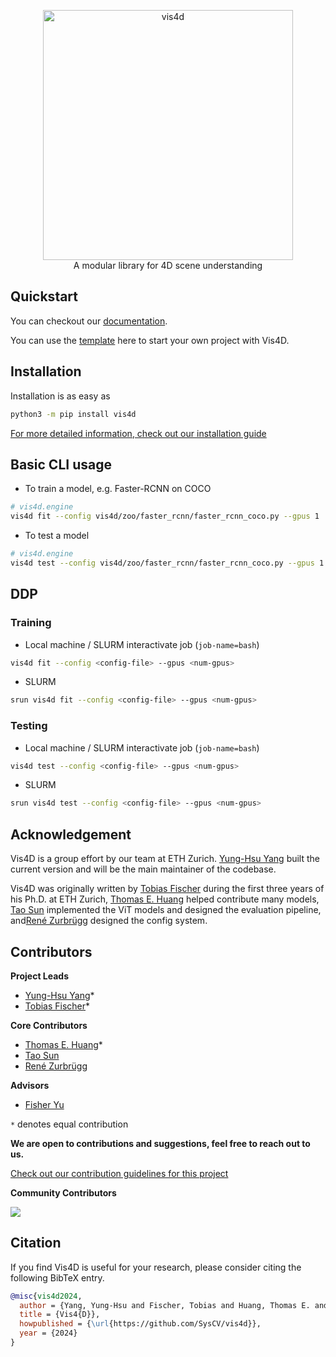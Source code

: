<p align="center">
    <!-- pypi-strip -->
    <picture>
    <!-- /pypi-strip -->
    <img alt="vis4d" src="https://dl.cv.ethz.ch/vis4d/vis4d_logo.svg" width="400">
    <!-- pypi-strip -->
    </picture>
    <!-- /pypi-strip -->
    <br/>
    A modular library for 4D scene understanding
</p>

## Quickstart

You can checkout our [documentation](https://vis4d.readthedocs.io).

You can use the [template](https://github.com/SysCV/vis4d-template) here to start your own project with Vis4D.

## Installation

Installation is as easy as

```bash
python3 -m pip install vis4d
```

[For more detailed information, check out our installation guide](https://vis4d.readthedocs.io/en/latest/user_guide/install.html)

## Basic CLI usage

- To train a model, e.g. Faster-RCNN on COCO

```bash
# vis4d.engine
vis4d fit --config vis4d/zoo/faster_rcnn/faster_rcnn_coco.py --gpus 1
```

- To test a model

```bash
# vis4d.engine
vis4d test --config vis4d/zoo/faster_rcnn/faster_rcnn_coco.py --gpus 1
```

## DDP

### Training

- Local machine / SLURM interactivate job (`job-name=bash`)

```bash
vis4d fit --config <config-file> --gpus <num-gpus>
```

- SLURM

```bash
srun vis4d fit --config <config-file> --gpus <num-gpus>
```

### Testing

- Local machine / SLURM interactivate job (`job-name=bash`)

```bash
vis4d test --config <config-file> --gpus <num-gpus>
```

- SLURM

```bash
srun vis4d test --config <config-file> --gpus <num-gpus>
```

## Acknowledgement
Vis4D is a group effort by our team at ETH Zurich.
[Yung-Hsu Yang](https://royyang0714.github.io/) built the current version and will be the main maintainer of the codebase.

Vis4D was originally written by [Tobias Fischer](https://tobiasfshr.github.io/) during the first three years of his Ph.D. at ETH Zurich, [Thomas E. Huang](https://www.thomasehuang.com/) helped contribute many models, [Tao Sun](https://www.suniique.com/) implemented the ViT models and designed the evaluation pipeline, and[René Zurbrügg](https://github.com/renezurbruegg) designed the config system.


## Contributors
**Project Leads**
- [Yung-Hsu Yang](https://royyang0714.github.io/)*
- [Tobias Fischer](https://tobiasfshr.github.io/)*
 
**Core Contributors**
- [Thomas E. Huang](https://www.thomasehuang.com/)*
- [Tao Sun](https://www.suniique.com/)
- [René Zurbrügg](https://renezurbruegg.github.io/)
 
**Advisors**
- [Fisher Yu](https://www.yf.io/)
 
`*` denotes equal contribution

**We are open to contributions and suggestions, feel free to reach out to us.**

[Check out our contribution guidelines for this project](docs/source/dev_guide/contribute.rst)

**Community Contributors**
 
<a href="https://github.com/SysCV/vis4d/graphs/contributors">
  <img src="https://contrib.rocks/image?repo=SysCV/vis4d" />
</a>


## Citation

If you find Vis4D is useful for your research, please consider citing the following BibTeX entry.

```bibtex
@misc{vis4d2024,
  author = {Yang, Yung-Hsu and Fischer, Tobias and Huang, Thomas E. and Zurbr{\"u}gg, Ren{\'e} and Sun, Tao and Yu, Fisher},
  title = {Vis4{D}},
  howpublished = {\url{https://github.com/SysCV/vis4d}},
  year = {2024}
}
```
